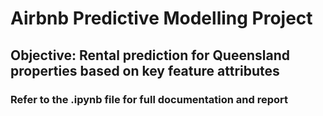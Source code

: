 # Airbnb Predictive Modelling Project 
## Objective: Rental prediction for Queensland properties based on key feature attributes

### Refer to the .ipynb file for full documentation and report
